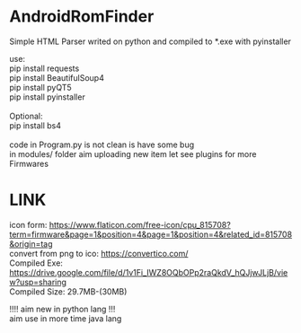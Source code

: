 # AndroidRomFinder
Simple HTML Parser writed on python and compiled to *.exe with pyinstaller 

use:</br>
pip install requests</br>
pip install BeautifulSoup4</br>
pip install pyQT5</br>
pip install pyinstaller</br>
</br>
Optional:</br>
pip install bs4</br>
</br>
code in Program.py is not clean is have some bug</br>
in modules/ folder aim uploading new item let see plugins for more Firmwares</br>

# LINK
icon form: https://www.flaticon.com/free-icon/cpu_815708?term=firmware&page=1&position=4&page=1&position=4&related_id=815708&origin=tag </br>
convert from png to ico: https://convertico.com/ </br>
Compiled Exe: https://drive.google.com/file/d/1v1Fi_IWZ8OQbOPp2raQkdV_hQJjwJLjB/view?usp=sharing</br>
Compiled Size: 29.7MB-(30MB)</br>

!!!! aim new in python lang  !!!</br>
aim use in more time java lang
